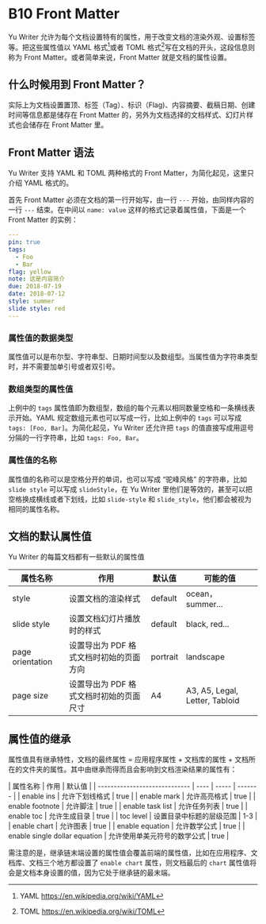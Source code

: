# B10 Front Matter

Yu Writer 允许为每个文档设置特有的属性，用于改变文档的渲染外观、设置标签等。把这些属性值以 YAML 格式[^1]或者 TOML 格式[^2]写在文档的开头，这段信息则称为 Front Matter。或者简单来说，Front Matter 就是文档的属性设置。

## 什么时候用到 Front Matter？

实际上为文档设置置顶、标签（Tag）、标识（Flag)、内容摘要、截稿日期、创建时间等信息都是储存在 Front Matter 的，另外为文档选择的文档样式、幻灯片样式也会储存在 Front Matter 里。

## Front Matter 语法

Yu Writer 支持 YAML 和 TOML 两种格式的 Front Matter，为简化起见，这里只介绍 YAML 格式的。

首先 Front Matter 必须在文档的第一行开始写，由一行 `---` 开始，由同样内容的一行 `---` 结束。在中间以 `name: value` 这样的格式记录着属性值，下面是一个 Front Matter 的实例：

```yaml
---
pin: true
tags:
  - Foo
  - Bar
flag: yellow
note: 这是内容简介
due: 2018-07-19
date: 2018-07-12
style: summer
slide style: red
---
```

### 属性值的数据类型

属性值可以是布尔型、字符串型、日期时间型以及数组型。当属性值为字符串类型时，并不需要加单引号或者双引号。

### 数组类型的属性值

上例中的 `tags` 属性值即为数组型，数组的每个元素以相同数量空格和一条横线表示开始。YAML 规定数组元素也可以写成一行，比如上例中的 `tags` 可以写成 `tags: [Foo, Bar]`。为简化起见，Yu Writer 还允许把 `tags` 的值直接写成用逗号分隔的一行字符串，比如 `tags: Foo, Bar`。

### 属性值的名称

属性值的名称可以是空格分开的单词，也可以写成 “驼峰风格” 的字符串，比如 `slide style` 可以写成 `slideStyle`，在 Yu Writer 里他们是等效的，甚至可以把空格换成横线或者下划线，比如 `slide-style` 和 `slide_style`，他们都会被视为相同的属性名称。

## 文档的默认属性值

Yu Writer 的每篇文档都有一些默认的属性值

| 属性名称           | 作用 | 默认值 | 可能的值 |
| ----------------- | ---- | ------ | ------- |
| style             | 设置文档的渲染样式 | default | ocean，summer... |
| slide style       | 设置文档幻灯片播放时的样式 | default | black, red... |
| page orientation  | 设置导出为 PDF 格式文档时初始的页面方向 | portrait | landscape |
| page size         | 设置导出为 PDF 格式文档时初始的页面尺寸 | A4 | A3, A5, Legal, Letter, Tabloid |

## 属性值的继承

属性值具有继承特性，文档的最终属性 = 应用程序属性 + 文档库的属性 + 文档所在的文件夹的属性。其中由继承而得而且会影响到文档渲染结果的属性有：

| 属性名称                       | 作用 | 默认值 |
| ----------------------------- | ---- | ----- | ------- |
| enable ins                    | 允许下划线格式             | true  |
| enable mark                   | 允许高亮格式               | true  |
| enable footnote               | 允许脚注                  | true  |
| enable task list              | 允许任务列表               | true  |
| enable toc                    | 允许生成目录               | true  |
| toc level                     | 设置目录中标题的层级范围     | 1-3  |
| enable chart                  | 允许图表                   | true  |
| enable equation               | 允许数学公式                | true |
| enable single dollar equation | 允许使用单美元符号的数学公式 | true  |

需注意的是，继承链末端设置的属性值会覆盖前端的属性值，比如在应用程序、文档库、文档三个地方都设置了 `enable chart` 属性，则文档最后的 `chart` 属性值将会是文档本身设置的值，因为它处于继承链的最末端。

[^1]: YAML https://en.wikipedia.org/wiki/YAML
[^2]: TOML https://en.wikipedia.org/wiki/TOML